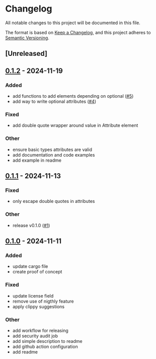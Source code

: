 # Changelog

All notable changes to this project will be documented in this file.

The format is based on [Keep a Changelog](https://keepachangelog.com/en/1.0.0/),
and this project adheres to [Semantic Versioning](https://semver.org/spec/v2.0.0.html).

## [Unreleased]

## [0.1.2](https://github.com/jdrouet/another-html-builder/compare/v0.1.1...v0.1.2) - 2024-11-19

### Added

- add functions to add elements depending on optional ([#5](https://github.com/jdrouet/another-html-builder/pull/5))
- add way to write optional attributes ([#4](https://github.com/jdrouet/another-html-builder/pull/4))

### Fixed

- add double quote wrapper around value in Attribute element

### Other

- ensure basic types attributes are valid
- add documentation and code examples
- add example in readme

## [0.1.1](https://github.com/jdrouet/another-html-builder/compare/v0.1.0...v0.1.1) - 2024-11-13

### Fixed

- only escape double quotes in attributes

### Other

- release v0.1.0 ([#1](https://github.com/jdrouet/another-html-builder/pull/1))

## [0.1.0](https://github.com/jdrouet/another-html-builder/releases/tag/v0.1.0) - 2024-11-11

### Added

- update cargo file
- create proof of concept

### Fixed

- update license field
- remove use of nigthly feature
- apply clippy suggestions

### Other

- add workflow for releasing
- add security audit job
- add simple description to readme
- add github action configuration
- add readme
